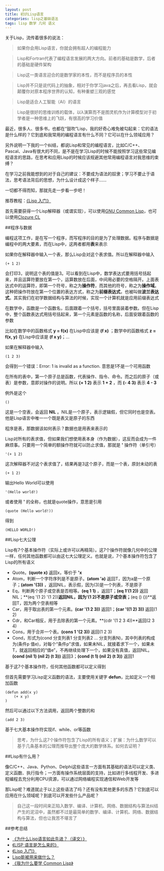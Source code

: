 ```yaml
---
layout: post
title: 初识Lisp语言
categories: lisp之基础语法
tags: lisp 数学 几何 语义 
---
```


关于Lisp，流传着很多的说法：

>如果你会用Lisp语言，你就会拥有超人的编程能力

>Lisp和Fortran代表了编程语言发展的两大方向。前者的基础是数学，后者的基础是硬件架构

>Lisp这一类语言迎合的是数学家的本性，而不是程序员的本性

>Lisp并不只是说代码上的抽象，相对于你学习java之后，再去看Lisp，就会颠覆你对原本程序世界的认知，有种重塑三观的感觉

>Lisp是适合人工智能（AI）的语言

>Lisp是很好的思维训练的载体，以λ演算而不是图灵机作为计算模型对于初学者是一种思维上的飞跃，有很高的学习价值

最近，很多人、很多书，也都在“鼓吹”Lisp，我的好奇心难免被勾起来：它的语法是什么样的？它到底和我常用的编程语言有什么不同？它可以在什么领域应用？

另外说明一下我的一个纠结，都说Lisp和常见的编程语言，比如C/C++、Pascal、Java有很大的不同，是不是在学习Lisp的时候不能按照学习这些常见编程语言的思路，在思考和应用Lisp的时候应该规避其他常用编程语言对我思维的束缚？

在学习之前我能想到的对于自己的建议：不要成为语法的奴隶；学习不要止于语法，思考语法背后的思想，为什么设计成这个样子……

一切都不得而知，那就先走一步看一步吧！

推荐教程：[《Lisp 入门》](https://zh.wikibooks.org/wiki/Lisp_%E5%85%A5%E9%96%80)

首先需要获得一个Lisp解释器（或谓实现），可以使用[GNU Common Lisp](http://www.gnu.org/software/gcl/)，也可以使用[Clozure CL](http://ccl.clozure.com/)

##程序与数据

编程这项工作，是在写一个程序，而写程序的目的是为了处理数据。程序与数据是编程中的两大要素，而在Lisp中，这两者都用**表**来表示

如果你在解释器中输入一个表，那么Lisp会对这个表求值。所以在解释器中输入

```
(+ 1 2)
```

会打印3，说明这个表的值是3。可以看到在Lisp中，数学表达式要用括号括起来，并且运算符要放在第一个，运算数放在后面，中间用必要的空格隔开。上面表达式中的运算符，即第一个符号，称之为**操作符**，而其他的符号，称之为**操作域**。这种把操作符放在第一个位置的表达方式，称之为**前缀表达式**，也被叫做**波兰表达式**。其实我们在初学数据结构与算法的时候，实现一个计算机就是应用前缀表达式

在数学中，函数是一个函数名，后面跟着一个括号，括号里面装着参数。但在Lisp中，整个函数表达式用括号括起来，第一个元素是函数的名称，后面安跟着函数的参数

比如在数学中的函数格式 **y = f(x)** 在Lisp中应该是 **(f x)** ；数学中的函数格式 **z = f(x, y)** 在Lisp中应该是 **(f x y)**；...

如果在解释器中输入

```
(1 2 3)
```

会得到一个错误：Error: 1 is invalid as a function. 意思是1不是一个可用函数

在所有的表中，第一个原子总是函数，代表操作、指令、命令。而之后的原子（或表）是参数，意即对操作的说明。所以 **(+ 1 2)** 表示 **1 + 2** ，而 **(- 4 3)** 表示 **4 - 3**

例外是这个

```
()
```

这是一个空表，会返回 **NIL** 。NIL是一个原子，表示逻辑假，但它同时也是空表。他是Lisp语言中唯一一个既是表又是原子的东西

程序是表，那数据该如何表示？数据也是用表来表示的

Lisp对所有的表求值，但如果我们想使用表本身（作为数据），这反而会成为一件麻烦事。只要用一个简单的额操作符就可以防止求值，那就是 **'** 操作符（单引号）

```
'(+ 1 2)
```

这次解释器不对这个表求值了，结果再是3这个原子，而是一个表，原封未动的表

```
(+ 1 2)
```

输出Hello World可以使用

```
'(Hello world!)
```

或者使用 **'** 的全称，也就是quote操作，意思是引用

```
(quote (Hello world!))
```

得到

```
(HELLO WORLD!)
```

##Lisp七大公理

Lisp有7个基本操作符（实际上或许可以再精简）。这7个操作符就像几何中的公理一样，任何其他函数都可以由这七大公理定义。也就是说，7个基本操作符包含了Lisp的所有语义

* Quote。**(quote x)** 返回x，等价于 **'x**
* Atom，判断一个字符序列是不是原子。**(atom 'a)** 返回T，因为a是一个原子；**(atom '(3))** ，返回NIL，表示假，因为(3)是一个列表，不是原子
* Eq，判断两个原子或空表是否相等。**(eq 1 1)** ，返回T；**(eq 1'(1 2))** 返回NIL；**(eq '(1 2) '(1 2))**返回NIL，因为'(1 2)不是原子或空表；**(eq () ())**返回T，因为两个空表相等
* Car，用于取出表的第一个元素。**(car '(1 2 3))** 返回1；**(car '((1 2) 3))** 返回(1 2)
* Cdr，和Car相反，用于去除表的第一个元素。**(cdr '(1 2 3 4))**返回(2 3 4)
* Cons，用于合并一个表。**(cons 1 '(2 3))** 返回(1 2 3)
* Cond，形式为(cond 分支列表1 分支列表2 ... 分支列表N)，其中列表的构成为(条件p 值e)，对每个“条件p”求值，如果未NIL，就接着求下一个，如果未T，就返回相应的“值e”，不再继续处理下一个，如果没有真值，返回NIL。**(cond (nil 1) (nil 2) (t 3))** 返回3；**(cond (t 1) (nil 2) (t 3))** 返回1

基于这7个基本操作符，任何其他函数都可以定义得到

但首先需要学习Lisp定义函数的语法，主要使用关键字 **defun**，比如定义一个相加函数

```
(defun add(x y)
	(+ x y)
)
```

然后可以通过以下方法调用，返回两个整数的和

```
(add 2 3)
```

基于七大基本操作符实现if、while、or等函数

>思考，为什么这7个操作符包含了Lisp的所有语义；扩展：为什么数学可以基于几条基本的公理而推导出整个庞大的数学体系。如何去证明？

##Lisp有什么用？

像C/C++、Java、Python、Delphi这些语言一方面有其基础的语法可以定义类、定义函数、执行指令；一方面有操作系统层面的支持，比如进行多线程开发、多进程编程去充分利用CPU资源，可以通过网络编程实现通信和Web开发等

那Lisp呢？难道就止于以上这些语法了吗？还有没有其他更多的东西？它到底可以应用在什么领域呢？到底可以开发些什么产品呢？

>自己这一段时间来正陷入数学、编译、计算机、网络、数据结构与算法纠结产生的泥沼中，虽然都不过是最简单的数学、编译、计算机、网络、数据结构与算法，但也让我苦不堪言了

##参考总结

* [《为什么Lisp语言如此先进？（译文）》](http://www.ruanyifeng.com/blog/2010/10/why_lisp_is_superior.html)
* [《LISP 语言是怎么来的》](https://blog.youxu.info/2009/08/31/lisp-and-ai-1/)
* [《Lisp 入门》](https://zh.wikibooks.org/wiki/Lisp_%E5%85%A5%E9%96%80)
* [Lisp能被用来做什么？](https://www.zhihu.com/question/20044783)
* [《我为什么要学 Common Lisp》](https://my.oschina.net/u/563463/blog/158338)